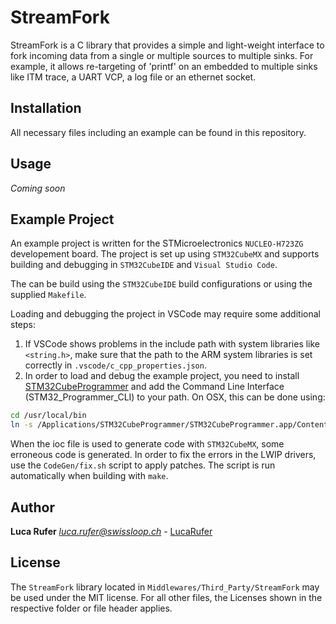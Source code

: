 # StreamFork

StreamFork is a C library that provides a simple and light-weight interface to fork incoming data from a single or multiple sources to multiple sinks. For example, it allows re-targeting of 'printf' on an embedded to multiple sinks like ITM trace, a UART VCP, a log file or an ethernet socket.

## Installation

All necessary files including an example can be found in this repository.

## Usage

*Coming soon*

## Example Project

An example project is written for the STMicroelectronics `NUCLEO-H723ZG` developement board. The project is set up using `STM32CubeMX` and supports building and debugging in `STM32CubeIDE` and `Visual Studio Code`.

The can be build using the `STM32CubeIDE` build configurations or using the supplied `Makefile`.

Loading and debugging the project in VSCode may require some additional steps:
1. If VSCode shows problems in the include path with system libraries like `<string.h>`, make sure that the path to the ARM system libraries is set correctly in `.vscode/c_cpp_properties.json`.
2. In order to load and debug the example project, you need to install [STM32CubeProgrammer](https://www.st.com/en/development-tools/stm32cubeprog.html#st-get-software) and add the Command Line Interface (STM32_Programmer_CLI) to your path. On OSX, this can be done using:

```bash
cd /usr/local/bin
ln -s /Applications/STM32CubeProgrammer/STM32CubeProgrammer.app/Contents/MacOs/bin/STM32_Programmer_CLI STM32_Programmer_CLI
```

When the ioc file is used to generate code with `STM32CubeMX`, some erroneous code is generated. In order to fix the errors in the LWIP drivers, use the `CodeGen/fix.sh` script to apply patches. The script is run automatically when building with `make`.

## Author

**Luca Rufer**
*[luca.rufer@swissloop.ch](mailto:luca.rufer@swissloop.ch)* - [LucaRufer](https://github.com/LucaRufer)

## License

The `StreamFork` library located in `Middlewares/Third_Party/StreamFork` may be used under the MIT license.
For all other files, the Licenses shown in the respective folder or file header applies.
